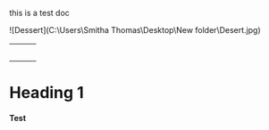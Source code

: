this is a test doc

![Dessert](C:\Users\Smitha Thomas\Desktop\New folder\Desert.jpg)



|      |      |      |
| :--: | :--: | ---: |
|      |      |      |
|      |      |      |
|      |      |      |
|      |      |      |
|      |      |      |

# Heading 1

#### Test

